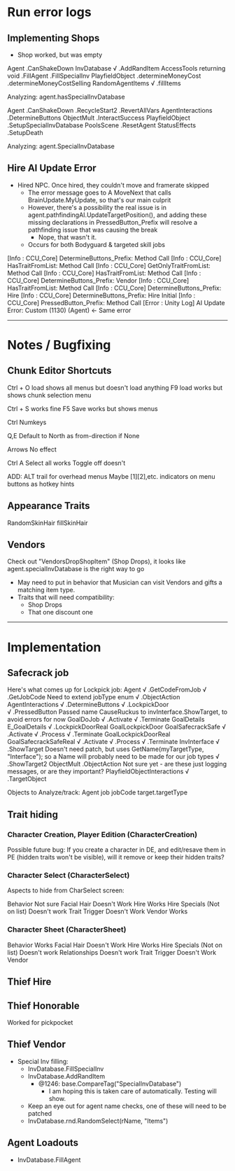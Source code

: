 ﻿# Run error logs

## Implementing Shops
- Shop worked, but was empty

Agent
	.CanShakeDown
InvDatabase
√	.AddRandItem					AccessTools returning void
	.FillAgent
	.FillSpecialInv
PlayfieldObject
	.determineMoneyCost
	.determineMoneyCostSelling
RandomAgentItems
√	.fillItems


Analyzing: agent.hasSpecialInvDatabase

Agent
	.CanShakeDown
	.RecycleStart2
	.RevertAllVars
AgentInteractions
	.DetermineButtons
ObjectMult
	.InteractSuccess
PlayfieldObject
	.SetupSpecialInvDatabase
PoolsScene
	.ResetAgent
StatusEffects
	.SetupDeath


Analyzing: agent.SpecialInvDatabase


## Hire AI Update Error
- Hired NPC. Once hired, they couldn't move and framerate skipped
  - The error message goes to A MoveNext that calls BrainUpdate.MyUpdate, so that's our main culprit
  - However, there's a possibility the real issue is in agent.pathfindingAI.UpdateTargetPosition(), and adding these missing declarations in PressedButton_Prefix will resolve a pathfinding issue that was causing the break
    - Nope, that wasn't it. 
  - Occurs for both Bodyguard & targeted skill jobs

[Info   :  CCU_Core] DetermineButtons_Prefix: Method Call
[Info   :  CCU_Core] HasTraitFromList: Method Call
[Info   :  CCU_Core] GetOnlyTraitFromList: Method Call
[Info   :  CCU_Core] HasTraitFromList: Method Call
[Info   :  CCU_Core] DetermineButtons_Prefix: Vendor
[Info   :  CCU_Core] HasTraitFromList: Method Call
[Info   :  CCU_Core] DetermineButtons_Prefix: Hire
[Info   :  CCU_Core] DetermineButtons_Prefix: Hire Initial
[Info   :  CCU_Core] PressedButton_Prefix: Method Call
[Error  : Unity Log] AI Update Error: Custom (1130) (Agent) ← Same error

---
# Notes / Bugfixing

## Chunk Editor Shortcuts

Ctrl + O load shows all menus but doesn't load anything
F9 load works but shows chunk selection menu

Ctrl + S works fine
F5 Save works but shows menus

Ctrl Numkeys

Q,E 
	Default to North as from-direction if None

Arrows 
	No effect

Ctrl A
	Select all works
	Toggle off doesn't

ADD:
	ALT trail for overhead menus
	Maybe [1][2],etc. indicators on menu buttons as hotkey hints

## Appearance Traits

RandomSkinHair
	fillSkinHair

## Vendors
Check out "VendorsDropShopItem" (Shop Drops), it looks like agent.specialInvDatabase is the right way to go

- May need to put in behavior that Musician can visit Vendors and gifts a matching item type. 
- Traits that will need compatibility:
  - Shop Drops
  - That one discount one

---
# Implementation

## Safecrack job

Here's what comes up for Lockpick job:
	Agent
√		.GetCodeFromJob
√		.GetJobCode					Need to extend jobType enum
√		.ObjectAction
	AgentInteractions
√		.DetermineButtons
√		.LockpickDoor				
√		.PressedButton				Passed name CauseRuckus to invInterface.ShowTarget, to avoid errors for now
	GoalDoJob
√		.Activate
√		.Terminate
	GoalDetails						E_GoalDetails
√		.LockpickDoorReal
	GoalLockpickDoor				GoalSafecrackSafe
√		.Activate
√		.Process
√		.Terminate
	GoalLockpickDoorReal			GoalSafecrackSafeReal
√		.Activate
√		.Process
√		.Terminate
	InvInterface
√		.ShowTarget					Doesn't need patch, but uses GetName(myTargetType, "Interface"); so a Name will probably need to be made for our job types
√		.ShowTarget2
	ObjectMult
		.ObjectAction				Not sure yet - are these just logging messages, or are they important?
	PlayfieldObjectInteractions
√		.TargetObject

Objects to Analyze/track:
	Agent
		job
		jobCode
		target.targetType

## Trait hiding

### Character Creation, Player Edition (CharacterCreation)

Possible future bug: If you create a character in DE, and edit/resave them in PE (hidden traits won't be visible), will it remove or keep their hidden traits?

### Character Select (CharacterSelect)

Aspects to hide from CharSelect screen:

Behavior
	Not sure
Facial Hair
	Doesn't Work
Hire
	Works
Hire Specials (Not on list)
	Doesn't work
Trait Trigger
	Doesn't Work
Vendor
	Works

### Character Sheet (CharacterSheet)

Behavior
	Works
Facial Hair
	Doesn't Work
Hire
	Works
Hire Specials (Not on list)
	Doesn't work
Relationships
	Doesn't work
Trait Trigger
	Doesn't Work
Vendor

## Thief Hire

## Thief Honorable
Worked for pickpocket

## Thief Vendor
- Special Inv filling: 
  - InvDatabase.FillSpecialInv
  - InvDatabase.AddRandItem
    - @1246: base.CompareTag("SpecialInvDatabase")
      - I am hoping this is taken care of automatically. Testing will show.
  - Keep an eye out for agent name checks, one of these will need to be patched
  - InvDatabase.rnd.RandomSelect(rName, "Items")

## Agent Loadouts
  - InvDatabase.FillAgent